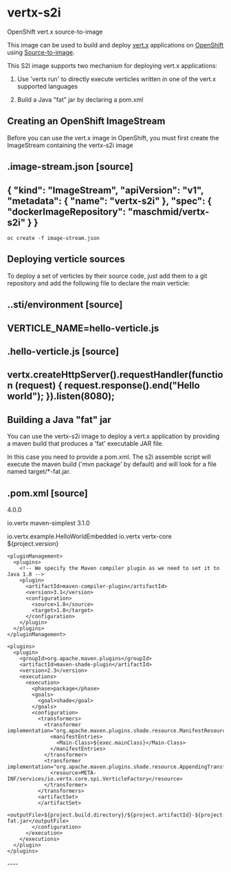 # vertx-s2i
OpenShift vert.x source-to-image

This image can be used to build and deploy [vert.x](https://vertx.io) applications on [OpenShift](http://www.openshift.com)
 using [Source-to-image](https://docs.openshift.com/enterprise/3.1/creating_images/s2i.html).

This S2I image supports two mechanism for deploying vert.x applications:

1. Use 'vertx run' to directly execute verticles written in one of the vert.x supported languages

2. Build a Java "fat" jar by declaring a pom.xml 

## Creating an OpenShift ImageStream

Before you can use the vert.x image in OpenShift, you must first create the ImageStream containing the vertx-s2i image

.image-stream.json
[source]
----
{
  "kind": "ImageStream",
  "apiVersion": "v1",
  "metadata": {
    "name": "vertx-s2i"
  },
  "spec": {
    "dockerImageRepository": "maschmid/vertx-s2i"
  }
}
----

```oc create -f image-stream.json```

## Deploying verticle sources

To deploy a set of verticles by their source code, just add them to a git repository and add the following file to declare the main verticle:

..sti/environment
[source]
----
VERTICLE_NAME=hello-verticle.js
----

.hello-verticle.js
[source]
----
vertx.createHttpServer().requestHandler(function (request) {
    request.response().end("Hello world");
}).listen(8080);
----

## Building a Java "fat" jar

You can use the vertx-s2i image to deploy a vert.x application by providing a maven build that produces a 'fat' executable JAR file.
 
In this case you need to provide a pom.xml. The s2i assemble script will execute the maven build ('mvn package' by default) and will look for a file named target/*-fat.jar.

.pom.xml
[source]
----
<?xml version="1.0" encoding="UTF-8"?>
<project xmlns="http://maven.apache.org/POM/4.0.0"
         xmlns:xsi="http://www.w3.org/2001/XMLSchema-instance"
         xsi:schemaLocation="http://maven.apache.org/POM/4.0.0 http://maven.apache.org/xsd/maven-4.0.0.xsd">

  <modelVersion>4.0.0</modelVersion>

  <groupId>io.vertx</groupId>
  <artifactId>maven-simplest</artifactId>
  <version>3.1.0</version>

  <properties>
    <!-- the main class -->
    <exec.mainClass>io.vertx.example.HelloWorldEmbedded</exec.mainClass>
  </properties>

  <dependencies>
    <dependency>
      <groupId>io.vertx</groupId>
      <artifactId>vertx-core</artifactId>
      <version>${project.version}</version>
    </dependency>
  </dependencies>

  <build>

    <pluginManagement>
      <plugins>
        <!-- We specify the Maven compiler plugin as we need to set it to Java 1.8 -->
        <plugin>
          <artifactId>maven-compiler-plugin</artifactId>
          <version>3.1</version>
          <configuration>
            <source>1.8</source>
            <target>1.8</target>
          </configuration>
        </plugin>
      </plugins>
    </pluginManagement>

    <plugins>
      <plugin>
        <groupId>org.apache.maven.plugins</groupId>
        <artifactId>maven-shade-plugin</artifactId>
        <version>2.3</version>
        <executions>
          <execution>
            <phase>package</phase>
            <goals>
              <goal>shade</goal>
            </goals>
            <configuration>
              <transformers>
                <transformer implementation="org.apache.maven.plugins.shade.resource.ManifestResourceTransformer">
                  <manifestEntries>
                    <Main-Class>${exec.mainClass}</Main-Class>
                  </manifestEntries>
                </transformer>
                <transformer implementation="org.apache.maven.plugins.shade.resource.AppendingTransformer">
                  <resource>META-INF/services/io.vertx.core.spi.VerticleFactory</resource>
                </transformer>
              </transformers>
              <artifactSet>
              </artifactSet>
              <outputFile>${project.build.directory}/${project.artifactId}-${project.version}-fat.jar</outputFile>
            </configuration>
          </execution>
        </executions>
      </plugin>
    </plugins>
  </build>
</project>
----



